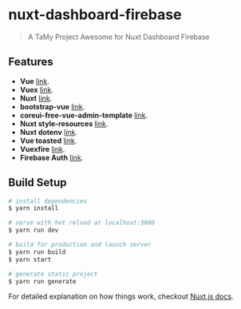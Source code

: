 # nuxt-dashboard-firebase

> A TaMy Project Awesome for Nuxt Dashboard Firebase

## Features

- **Vue** [link](https://vuejs.org/).
- **Vuex** [link](https://vuex.vuejs.org/).
- **Nuxt** [link](https://nuxtjs.org/).
- **bootstrap-vue** [link](https://bootstrap-vue.js.org/docs/).
- **coreui-free-vue-admin-template** [link](https://github.com/coreui/coreui-free-vue-admin-template).
- **Nuxt style-resources** [link](https://github.com/nuxt-community/style-resources-module).
- **Nuxt dotenv** [link](https://github.com/nuxt-community/dotenv-module).
- **Vue toasted** [link](https://github.com/shakee93/vue-toasted).
- **Vuexfire** [link](https://vuefire.vuejs.org/).
- **Firebase Auth** [link](https://www.davidroyer.me/blog/nuxtjs-firebase-auth/).

## Build Setup

``` bash
# install dependencies
$ yarn install

# serve with hot reload at localhost:3000
$ yarn run dev

# build for production and launch server
$ yarn run build
$ yarn start

# generate static project
$ yarn run generate
```

For detailed explanation on how things work, checkout [Nuxt.js docs](https://nuxtjs.org).

